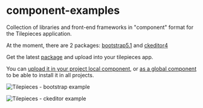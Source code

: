 # component-examples
Collection of libraries and front-end frameworks in "component" format for the Tilepieces application.

At the moment, there are 2 packages: [bootstrap5.1](https://getbootstrap.com/docs/5.1/getting-started/introduction/) and [ckeditor4](https://ckeditor.com/ckeditor-4/)

Get the latest [package](https://github.com//tilepieces/component-examples/releases/download/latest/component.examples.tilepieces.zip) and upload into your tilepieces app.

You can <a href="https://tilepieces.net/documentation/panels/package-manager/local-components.html#upload" target="_blank">upload it in your project local component</a>, or <a href="https://tilepieces.net/documentation/panels/package-manager/global-components.html#upload" target="_blank">as a global component</a> to be able to install it in all projects.

![Tilepieces - bootstrap example](https://res.cloudinary.com/practicaldev/image/fetch/s--CBdRszZK--/c_limit%2Cf_auto%2Cfl_progressive%2Cq_auto%2Cw_880/https://dev-to-uploads.s3.amazonaws.com/uploads/articles/brik001mtwuv3mk5fnz4.jpg)

![Tilepieces - ckeditor example](https://res.cloudinary.com/practicaldev/image/fetch/s--AKEdXb92--/c_limit%2Cf_auto%2Cfl_progressive%2Cq_auto%2Cw_880/https://dev-to-uploads.s3.amazonaws.com/uploads/articles/z8xpcxn9nfkknpgyqgzw.jpg)
